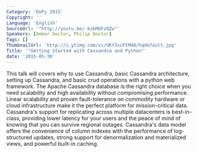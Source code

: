 ```yaml
---
Category: 'DePy 2015'
Copyright: ''
Language: 'English'
SourceUrl: '"http://youtu.be/-kzbMbFzQZw"'
Speakers: [Amber Doctor, Philip Doctor]
Tags: []
ThumbnailUrl: 'http://i.ytimg.com/vi/UKY3scPIMd8/hqdefault.jpg'
Title: '"Getting Started with Cassandra and Python"'
date: '2015-05-30'
---
```

This talk will covers why to use Cassandra, basic Cassandra architecture, setting up Cassandra, and basic crud operations with a python web framework.  The Apache Cassandra database is the right choice when you need scalability and high availability without compromising performance. Linear scalability and proven fault-tolerance on commodity hardware or cloud infrastructure make it the perfect platform for mission-critical data. Cassandra's support for replicating across multiple datacenters is best-in-class, providing lower latency for your users and the peace of mind of knowing that you can survive regional outages.  Cassandra's data model offers the convenience of column indexes with the performance of log-structured updates, strong support for denormalization and materialized views, and powerful built-in caching.